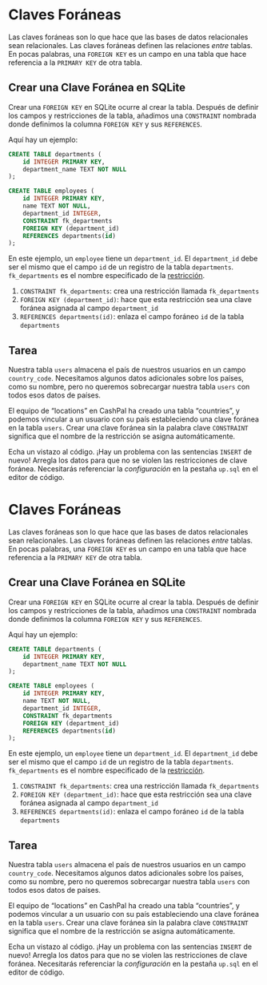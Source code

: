 # Claves Foráneas

Las claves foráneas son lo que hace que las bases de datos relacionales sean relacionales. Las claves foráneas definen las relaciones _entre_ tablas. En pocas palabras, una `FOREIGN KEY` es un campo en una tabla que hace referencia a la `PRIMARY KEY` de otra tabla.

## Crear una Clave Foránea en SQLite

Crear una `FOREIGN KEY` en SQLite ocurre al crear la tabla. Después de definir los campos y restricciones de la tabla, añadimos una `CONSTRAINT` nombrada donde definimos la columna `FOREIGN KEY` y sus `REFERENCES`.

Aquí hay un ejemplo:

```sql
CREATE TABLE departments (
    id INTEGER PRIMARY KEY,
    department_name TEXT NOT NULL
);

CREATE TABLE employees (
    id INTEGER PRIMARY KEY,
    name TEXT NOT NULL,
    department_id INTEGER,
    CONSTRAINT fk_departments
    FOREIGN KEY (department_id)
    REFERENCES departments(id)
);
```

En este ejemplo, un `employee` tiene un `department_id`. El `department_id` debe ser el mismo que el campo `id` de un registro de la tabla `departments`. `fk_departments` es el nombre especificado de la [restricción](https://www.sqlite.org/lang_createtable.html#constraint_enforcement).

1. `CONSTRAINT fk_departments`: crea una restricción llamada `fk_departments`
2. `FOREIGN KEY (department_id)`: hace que esta restricción sea una clave foránea asignada al campo `department_id`
3. `REFERENCES departments(id)`: enlaza el campo foráneo `id` de la tabla `departments`

## Tarea

Nuestra tabla `users` almacena el país de nuestros usuarios en un campo `country_code`. Necesitamos algunos datos adicionales sobre los países, como su nombre, pero no queremos sobrecargar nuestra tabla `users` con todos esos datos de países.

El equipo de “locations” en CashPal ha creado una tabla “countries”, y podemos vincular a un usuario con su país estableciendo una clave foránea en la tabla `users`. Crear una clave foránea sin la palabra clave `CONSTRAINT` significa que el nombre de la restricción se asigna automáticamente.

Echa un vistazo al código. ¡Hay un problema con las sentencias `INSERT` de nuevo! Arregla los datos para que no se violen las restricciones de clave foránea. Necesitarás referenciar la _configuración_ en la pestaña `up.sql` en el editor de código.
# Claves Foráneas

Las claves foráneas son lo que hace que las bases de datos relacionales sean relacionales. Las claves foráneas definen las relaciones _entre_ tablas. En pocas palabras, una `FOREIGN KEY` es un campo en una tabla que hace referencia a la `PRIMARY KEY` de otra tabla.

## Crear una Clave Foránea en SQLite

Crear una `FOREIGN KEY` en SQLite ocurre al crear la tabla. Después de definir los campos y restricciones de la tabla, añadimos una `CONSTRAINT` nombrada donde definimos la columna `FOREIGN KEY` y sus `REFERENCES`.

Aquí hay un ejemplo:

```sql
CREATE TABLE departments (
    id INTEGER PRIMARY KEY,
    department_name TEXT NOT NULL
);

CREATE TABLE employees (
    id INTEGER PRIMARY KEY,
    name TEXT NOT NULL,
    department_id INTEGER,
    CONSTRAINT fk_departments
    FOREIGN KEY (department_id)
    REFERENCES departments(id)
);
```

En este ejemplo, un `employee` tiene un `department_id`. El `department_id` debe ser el mismo que el campo `id` de un registro de la tabla `departments`. `fk_departments` es el nombre especificado de la [restricción](https://www.sqlite.org/lang_createtable.html#constraint_enforcement).

1. `CONSTRAINT fk_departments`: crea una restricción llamada `fk_departments`
2. `FOREIGN KEY (department_id)`: hace que esta restricción sea una clave foránea asignada al campo `department_id`
3. `REFERENCES departments(id)`: enlaza el campo foráneo `id` de la tabla `departments`

## Tarea

Nuestra tabla `users` almacena el país de nuestros usuarios en un campo `country_code`. Necesitamos algunos datos adicionales sobre los países, como su nombre, pero no queremos sobrecargar nuestra tabla `users` con todos esos datos de países.

El equipo de “locations” en CashPal ha creado una tabla “countries”, y podemos vincular a un usuario con su país estableciendo una clave foránea en la tabla `users`. Crear una clave foránea sin la palabra clave `CONSTRAINT` significa que el nombre de la restricción se asigna automáticamente.

Echa un vistazo al código. ¡Hay un problema con las sentencias `INSERT` de nuevo! Arregla los datos para que no se violen las restricciones de clave foránea. Necesitarás referenciar la _configuración_ en la pestaña `up.sql` en el editor de código.
